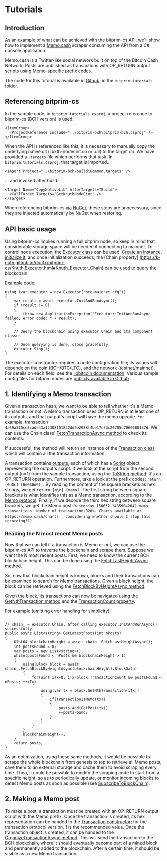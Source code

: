 # Tutorials

## Introduction

As an example of what can be achieved with the bitprim-cs API, we'll show how to implement a [Memo.cash](https://memo.cash/)
scraper consuming the API from a C# console application.

Memo.cash is a Twitter-like social network built on top of the Bitcoin Cash Network. Posts are published as transactions with OP_RETURN
output scripts using [Memo-specific prefix codes](https://memo.cash/protocol).

The code for this tutorial is available in [Github](https://github.com/k-nuth/cs.git), in the `bitprim.tutorials` folder.

## Referencing bitprim-cs

In the sample code, in `bitprim.tutorials.csproj`, a project reference to bitprim-cs (BCH version) is used:

```
<ItemGroup>
  <ProjectReference Include="..\bitprim-bch\bitprim-bch.csproj" />
</ItemGroup>
```

When the API is referenced like this, it is necessary to manually copy the underlying native dll (libkth-nodecint.so or .dll) to the target dir.
We have provided a `.targets` file which performs that task. In `bitprim.tutorials.csproj`, that target is imported...

```
<Import Project="..\bitprim-bch\build\Common.targets" />
```

... and invoked after build:

```
<Target Name="CopyNativeLib" AfterTargets="Build">
  <CallTarget Targets="GetKnuthNodeCint" />
</Target>
```

When referencing bitprim-cs [via](https://www.nuget.org/packages/bitprim-bch) [NuGet](https://www.nuget.org/packages/bitprim-btc), these steps are unnecessary, since they are injected automatically by NuGet when restoring.

## API basic usage

Using bitprim-cs implies running a full bitprim node, so keep in mind that considerable storage space will be needed if connecting to mainnet.
To control node execution, the [Executor class](https://k-nuth.github.io/docfx/bitprim-cs/Knuth.Executor.html) can be used. [Create an instance](https://k-nuth.github.io/docfx/bitprim-cs/Knuth.Executor.html#constructors), [initialize it](https://k-nuth.github.io/docfx/bitprim-cs/Knuth.Executor.html#Knuth_Executor_InitAndRunAsync), and once initialization succeeds, the 
[Chain property] (https://k-nuth.github.io/docfx/bitprim-cs/Knuth.Executor.html#Knuth_Executor_Chain) can be used to query the blockchain.

Example code:

```
using (var executor = new Executor("bcc-mainnet.cfg"))
{
    var result = await executor.InitAndRunAsync();
    if (result != 0)
    {
        throw new ApplicationException("Executor::InitAndRunAsync failed; error code: " + result);
    }
    
    // Query the blockchain using executor.Chain and its component classes

    // Once querying is done, close gracefully
    executor.Stop();
}
```

The executor constructor requires a node configuration file; its values will depende on the coin (BCH/BTC/LTC), and the network (testnet/mainnet).
For details on each field, see the [libbitcoin documentation](https://github.com/libbitcoin/libbitcoin-server/wiki/Log-Settings).
Various sample config files for bitprim nodes are [publicly available in Github](https://github.com/k-nuth/config). 

## 1. Identifying a Memo transaction

Given a transaction hash, we want to be able to tell whether it's a Memo transaction or not. A Memo transaction uses
OP_RETURN in at least one of its outputs, and that output's script will have the memo opcode. For example,
transaction `4a69a310ce5cade43a12308101822dd9e2988f4be17c53c20785d7060688157d`.
We can use the Chain class' [FetchTransactionAsync method](https://k-nuth.github.io/docfx/bitprim-cs/Knuth.Chain.html#Knuth_Chain_FetchTransactionAsync_System_Byte___System_Boolean_) to check its contents:

If successful, the method will return an instance of the [Transaction class](https://k-nuth.github.io/docfx/bitprim-cs/Knuth.Transaction.html)
which will contain all the transaction information. 

A transaction contains [outputs](https://k-nuth.github.io/docfx/bitprim-cs/Knuth.Output.html), each of which has a [Script](https://k-nuth.github.io/docfx/bitprim-cs/Knuth.Script.html) object, representing the output's script.
If we look at the script from the second output (n=1) from the sample transaction,
using the [ToString method](https://k-nuth.github.io/docfx/bitprim-cs/Knuth.Script.html#Knuth_Script_ToString_UInt32_):
it's an OP_RETURN operation. Furthermore, take a look at the prefix codes: `return [6d0c] [6d656d6f]`.
By reading the content of the square brackets as hex strings, we get `return [m\n] [memo]`. The first
string between square brackets is what identifies this as a Memo transaction, according to the [Memo protocol](https://memo.cash/protocol).
Finally, if we decode the third hex string between square brackets, we get the Memo post: `Yesterday 150632-148590=2042 memo transactions. Number of transactionsð20%. Charts available at https://memo.cash/charts . considering whether should I stop this recording???`

### Reading the N most recent Memo posts

Now that we can tell if a transaction is Memo or not, we can use the bitprim-cs API to traverse the blockchain and scrape them.
Suppose we want the N most recent posts. First, we need to know the current BCH blockchain height. This can be done using the
[FetchLastHeightAsync method](https://k-nuth.github.io/docfx/bitprim-cs/Knuth.Chain.html#Knuth_Chain_FetchLastHeightAsync).

So, now that blockchain height is known, blocks and their transactions can be examined to search for Memo transactions. Given a block height, the block can be retrieved using the [FetchBlockByHeightAsync method](https://k-nuth.github.io/docfx/bitprim-cs/Knuth.Chain.html#Knuth_Chain_FetchBlockByHeightAsync_UInt64_).

Given the block, its transactions can now be navigated using the [GetNthTransaction method](https://k-nuth.github.io/docfx/bitprim-cs/Knuth.Block.html#Knuth_Block_GetNthTransaction_UInt64_) and the
[TransactionCount property](https://k-nuth.github.io/docfx/bitprim-cs/Knuth.Block.html#Knuth_Block_TransactionCount).

For example (omitting error handling for simplicity):

```

// chain_ = executor.Chain, after calling executor.InitAndRunAsync() successfully.
public async List<string> GetLatestPosts(int nPosts)
{
    UInt64 blockchainHeight = await chain_.FetchLastHeightAsync();
    int postsFound = 0;
    var posts = new List<string>();
    while(postsFound < nPosts && blockchainHeight > 1)
    {
        using(Block block = await chain_.FetchBlockByHeightAsync(blockchainHeight).BlockData)
        {
            for(uint iTx=0; iTx<block.TransactionCount && postsFound < nPosts; ++iTx)
            {
                using(var tx = block.GetNthTransaction(iTx))
                {
                    if(TransactionIsMemo(tx))
                    {
                        posts.Add(GetPost(tx));
                        ++postsFound;
                    }
                }
            }
        }
        blockchainHeight--;
    }
    return posts;
}
```

As an optimization, using these same methods, it would be possible to scrape the whole blockchain from genesis to top to retrieve all Memo posts,
save them to an external storage and cache them to avoid scraping every time. Then, it could be possible to modify the scraping code to start from
a specific height, so as to periodically update, or monitor incoming blocks to detect Memo posts as soon as possible (see
[SubscribeToBlockChain](https://k-nuth.github.io/docfx/bitprim-cs/Knuth.Executor.html#Knuth_Executor_SubscribeToBlockChain_Knuth_Executor_BlockHandler_)). 

## 2. Making a Memo post

To make a post, a transaction must be created with an OP_RETURN output script with the Memo prefix. Once the transaction is created, its hex representation can be handed to the [Transaction constructor](https://k-nuth.github.io/docfx/bitprim-cs/Knuth.Transaction.html#Knuth_Transaction__ctor_UInt32_System_String_); for the transaction protocol version,
1 is the recommended value. Once the transaction object is created, it can be handed to the 
 [OrganizeTransactionAsync method](https://k-nuth.github.io/docfx/bitprim-cs/Knuth.Chain.html#Knuth_Chain_OrganizeTransactionAsync_Knuth_Transaction_). This will send the transaction to the BCH blockchain, where it should eventually become part of a mined block and permanently added to the blockchain. After a certain time, it should be visible as a new Memo transaction.
